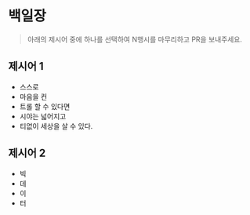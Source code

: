 # 백일장

> 아래의 제시어 중에 하나를 선택하여 N행시를 마무리하고 PR을 보내주세요.

## 제시어 1

* 스스로
* 마음을 컨
* 트롤 할 수 있다면
* 시야는 넓어지고
* 티없이 세상을 살 수 있다.

## 제시어 2

* 빅
* 데
* 이
* 터
